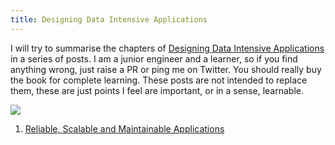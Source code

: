 ```yaml
---
title: Designing Data Intensive Applications
---
```


I will try to summarise the chapters of [Designing Data Intensive Applications](https://amzn.to/3nPiwOj) in a series of posts. I am a junior engineer and a learner, so if you find anything wrong, just raise a PR or ping me on Twitter. You should really buy the book for complete learning. These posts are not intended to replace them, these are just points I feel are important, or in a sense, learnable.

<a href="https://www.amazon.in/Designing-Data-Intensive-Applications-Reliable-Maintainable/dp/9352135245?crid=HJTFAD4HW23M&dchild=1&keywords=designing+data-intensive+applications&qid=1632141231&sprefix=design%2Caps%2C447&sr=8-1&linkCode=li2&tag=sudharshan04-21&linkId=3218f79e0f60d51df39e2efbb3bd1b29&language=en_IN&ref_=as_li_ss_il" target="_blank"><img border="0" src="//ws-in.amazon-adsystem.com/widgets/q?_encoding=UTF8&ASIN=9352135245&Format=_SL160_&ID=AsinImage&MarketPlace=IN&ServiceVersion=20070822&WS=1&tag=sudharshan04-21&language=en_IN" ></a><img src="https://ir-in.amazon-adsystem.com/e/ir?t=sudharshan04-21&language=en_IN&l=li2&o=31&a=9352135245" width="1" height="1" border="0" alt="" style="border:none !important; margin:0px !important;" />



1. [Reliable, Scalable and Maintainable Applications](/design-data-intensive-apps/1-reliable-scalable-maintainable.html)